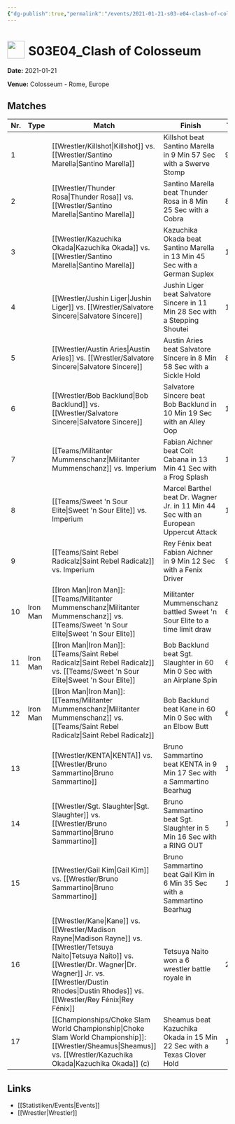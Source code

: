 ```yaml
---
{"dg-publish":true,"permalink":"/events/2021-01-21-s03-e04-clash-of-colosseum/","title":"S03E04_Clash of Colosseum","noteIcon":""}
---
```



# <img src="https://github.com/CptSpaulding1980/choke-slam-wrestling/releases/download/images/ChokeSlam.png" width="40" style="vertical-align:bottom; margin-right:8px;">**S03E04_Clash of Colosseum**

**Date:** 2021-01-21

**Venue:** Colosseum - Rome, Europe

## Matches

| Nr. | Type | Match | Finish | Time | Rating | Score |
|-----|------|-------|--------|------|--------|-------|
| 1 |  | [[Wrestler/Killshot\|Killshot]]   vs. [[Wrestler/Santino Marella\|Santino Marella]] | Killshot   beat Santino Marella in 9 Min 57 Sec with a Swerve Stomp | 9:57 | ★★★★1/4 | 89 |
| 2 |  | [[Wrestler/Thunder Rosa\|Thunder Rosa]] vs. [[Wrestler/Santino Marella\|Santino Marella]] | Santino Marella beat Thunder Rosa in 8 Min 25 Sec with a Cobra | 8:25 | ★★★1/4 | 75 |
| 3 |  | [[Wrestler/Kazuchika Okada\|Kazuchika Okada]] vs. [[Wrestler/Santino Marella\|Santino Marella]] | Kazuchika Okada beat Santino Marella in 13 Min 45 Sec with a German Suplex | 13:45 | ★★★★3/4 | 97 |
| 4 |  | [[Wrestler/Jushin Liger\|Jushin Liger]] vs. [[Wrestler/Salvatore Sincere\|Salvatore Sincere]] | Jushin Liger beat Salvatore Sincere in 11 Min 28 Sec with a Stepping Shoutei | 11:28 | ★★★★ | 86 |
| 5 |  | [[Wrestler/Austin Aries\|Austin Aries]] vs. [[Wrestler/Salvatore Sincere\|Salvatore Sincere]] | Austin Aries beat Salvatore Sincere in 8 Min 58 Sec with a Sickle Hold | 8:58 | ★★★3/4 | 81 |
| 6 |  | [[Wrestler/Bob Backlund\|Bob Backlund]] vs. [[Wrestler/Salvatore Sincere\|Salvatore Sincere]] | Salvatore Sincere beat Bob Backlund in 10 Min 19 Sec with an Alley Oop | 10:19 | ★★★★ | 86 |
| 7 |  | [[Teams/Militanter Mummenschanz\|Militanter Mummenschanz]] vs. Imperium | Fabian Aichner beat Colt Cabana in 13 Min 41 Sec with a Frog Splash | 13:41 | ★★★★3/4 | 96 |
| 8 |  | [[Teams/Sweet 'n Sour Elite\|Sweet 'n Sour Elite]] vs. Imperium | Marcel Barthel beat Dr. Wagner Jr. in 11 Min 44 Sec with an European Uppercut Attack | 11:44 | ★★★ | 71 |
| 9 |  | [[Teams/Saint Rebel Radicalz\|Saint Rebel Radicalz]] vs. Imperium | Rey Fénix beat Fabian Aichner in 9 Min 12 Sec with a Fenix Driver | 9:12 | ★★★ | 68 |
| 10 | Iron Man | [[Iron Man\|Iron Man]]: [[Teams/Militanter Mummenschanz\|Militanter Mummenschanz]] vs. [[Teams/Sweet 'n Sour Elite\|Sweet 'n Sour Elite]] | Militanter Mummenschanz battled Sweet 'n Sour Elite to a  time limit draw | 60:00 | ★★★★★ | 100 |
| 11 | Iron Man | [[Iron Man\|Iron Man]]: [[Teams/Saint Rebel Radicalz\|Saint Rebel Radicalz]] vs. [[Teams/Sweet 'n Sour Elite\|Sweet 'n Sour Elite]] | Bob Backlund beat Sgt. Slaughter in 60 Min 0 Sec with an Airplane Spin | 60:00 | ★★★★★ | 100 |
| 12 | Iron Man | [[Iron Man\|Iron Man]]: [[Teams/Militanter Mummenschanz\|Militanter Mummenschanz]] vs. [[Teams/Saint Rebel Radicalz\|Saint Rebel Radicalz]] | Bob Backlund beat Kane in 60 Min 0 Sec with an Elbow Butt | 60:00 | ★★★★★ | 100 |
| 13 |  | [[Wrestler/KENTA\|KENTA]] vs. [[Wrestler/Bruno Sammartino\|Bruno Sammartino]] | Bruno Sammartino beat KENTA in 9 Min 17 Sec with a Sammartino Bearhug | 18:18 | ★★★★ | 87 |
| 14 |  | [[Wrestler/Sgt. Slaughter\|Sgt. Slaughter]] vs. [[Wrestler/Bruno Sammartino\|Bruno Sammartino]] | Bruno Sammartino beat Sgt. Slaughter in 5 Min 16 Sec with a RING OUT | 10:10 | ★★★ | 69 |
| 15 |  | [[Wrestler/Gail Kim\|Gail Kim]] vs. [[Wrestler/Bruno Sammartino\|Bruno Sammartino]] | Bruno Sammartino beat Gail Kim in 6 Min 35 Sec with a Sammartino Bearhug | 12:12 | ★★★ | 68 |
| 16 |  | [[Wrestler/Kane\|Kane]] vs. [[Wrestler/Madison Rayne\|Madison Rayne]] vs. [[Wrestler/Tetsuya Naito\|Tetsuya Naito]] vs. [[Wrestler/Dr. Wagner\|Dr. Wagner]] Jr. vs. [[Wrestler/Dustin Rhodes\|Dustin Rhodes]] vs. [[Wrestler/Rey Fénix\|Rey Fénix]] | Tetsuya Naito won a 6 wrestler battle royale in | 20:49 | ★★★★3/4 | 98 |
| 17 |  | [[Championships/Choke Slam World Championship\|Choke Slam World Championship]]: [[Wrestler/Sheamus\|Sheamus]]  vs. [[Wrestler/Kazuchika Okada\|Kazuchika Okada]] (c) | Sheamus  beat Kazuchika Okada in 15 Min 22 Sec with a Texas Clover Hold | 15:22 | ★★★★1/2 | 95 |

## Links
- [[Statistiken/Events\|Events]]
- [[Wrestler\|Wrestler]]
